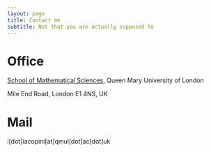 ```yaml
---
layout: page
title: Contact me
subtitle: Not that you are actually supposed to
---
```


# Office
[School of Mathematical Sciences](https://www.google.co.uk/maps/place/School+of+Mathematical+Sciences/@51.522453,-0.0431612,15z/data=!4m5!3m4!1s0x0:0xb123923a6b7fd3a8!8m2!3d51.522453!4d-0.0431612), Queen Mary University of London

Mile End Road, London E1 4NS, UK

# Mail
i[dot]iacopini[at]qmul[dot]ac[dot]uk


